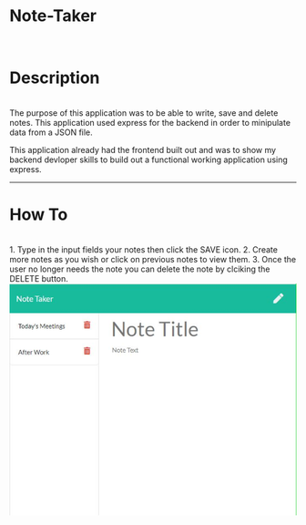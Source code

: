 # Note-Taker
<br>
<h1>Description</h1>
<br>
The purpose of this application was to be able to write, save and delete notes. This application used express for the backend in order to minipulate data from a JSON file.

This application already had the frontend built out and was to show my backend devloper skills to build out a functional working application using express. 
<hr>

<h1>How To</h1>
<br>
1. Type in the input fields your notes  then click the SAVE icon.
2. Create more notes as you wish or click on previous notes to view them.
3. Once the user no longer needs the note you can delete the note by clciking the DELETE button.


<img src="develop/public/assets/images/demo.JPG" alt="note-taker"  style="width:auto; height:auto;">
